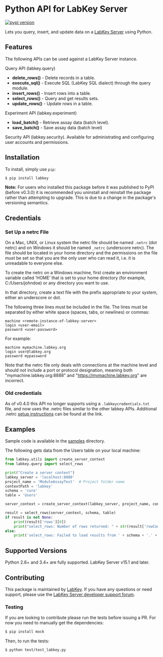 # Python API for LabKey Server
<p>
 <a href="https://pypi.python.org/pypi/labkey"><img src="https://img.shields.io/pypi/v/labkey.svg" alt="pypi version"></a>
</p>

Lets you query, insert, and update data on a [LabKey Server](https://www.labkey.com/) using Python.

## Features

The following APIs can be used against a LabKey Server instance.

Query API (labkey.query)

- **delete_rows()** - Delete records in a table.
- **execute_sql()** - Execute SQL (LabKey SQL dialect) through the query module.
- **insert_rows()** - Insert rows into a table.
- **select_rows()** - Query and get results sets.
- **update_rows()** - Update rows in a table.

Experiment API (labkey.experiment)

- **load_batch()** - Retrieve assay data (batch level).
- **save_batch()** - Save assay data (batch level)

Security API (labkey.security). Available for administrating and configuring user accounts and permissions.

## Installation
To install, simply use `pip`:

```bash
$ pip install labkey
```

**Note:** For users who installed this package before it was published to PyPI (before v0.3.0) it is recommended you uninstall and reinstall the package rather than attempting to upgrade. This is due to a change in the package's versioning semantics.

## Credentials

### Set Up a netrc File

On a Mac, UNIX, or Linux system the netrc file should be named ``.netrc`` (dot netrc) and on Windows it should be named ``_netrc`` (underscore netrc). The file should be located in your home directory and the permissions on the file must be set so that you are the only user who can read it, i.e. it is unreadable to everyone else.

To create the netrc on a Windows machine, first create an environment variable called ’HOME’ that is set to your home directory (for example, C:/Users/johndoe) or any directory you want to use.

In that directory, create a text file with the prefix appropriate to your system, either an underscore or dot.

The following three lines must be included in the file. The lines must be separated by either white space (spaces, tabs, or newlines) or commas:
```
machine <remote-instance-of-labkey-server>
login <user-email>
password <user-password>
```

For example:
```
machine mymachine.labkey.org
login user@labkey.org
password mypassword
```
Note that the netrc file only deals with connections at the machine level and should not include a port or protocol designation, meaning both "mymachine.labkey.org:8888" and "https://mymachine.labkey.org" are incorrect. 

### Old credentials
As of v0.4.0 this API no longer supports using a ``.labkeycredentials.txt`` file, and now uses the .netrc files similar to the other labkey APIs. Additional .netrc [setup instructions](https://www.labkey.org/wiki/home/Documentation/page.view?name=netrc) can be found at the link.

## Examples

Sample code is available in the [samples](https://github.com/LabKey/labkey-api-python/tree/master/samples) directory.

The following gets data from the Users table on your local machine:

```python
from labkey.utils import create_server_context
from labkey.query import select_rows

print("Create a server context")
labkey_server = 'localhost:8080'
project_name = 'ModuleAssayTest'  # Project folder name
contextPath = 'labkey'
schema = 'core'
table = 'Users'

server_context = create_server_context(labkey_server, project_name, contextPath, use_ssl=False)

result = select_rows(server_context, schema, table)
if result is not None:
    print(result['rows'][0])
    print("select_rows: Number of rows returned: " + str(result['rowCount']))
else:
    print('select_rows: Failed to load results from ' + schema + '.' + table)
```

## Supported Versions
Python 2.6+ and 3.4+ are fully supported.
LabKey Server v15.1 and later.

## Contributing
This package is maintained by [LabKey](http://www.labkey.com/). If you have any questions or need support, please use the [LabKey Server developer support forum](https://www.labkey.org/home/Support/Developer%20Forum/project-begin.view?).

### Testing
If you are looking to contribute please run the tests before issuing a PR. For now you need to manually get the dependencies:

```bash
$ pip install mock
```

Then, to run the tests:

```bash
$ python test/test_labkey.py
```
